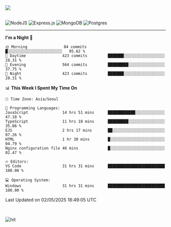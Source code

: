 ![](https://github-readme-stats.vercel.app/api?username=hqnseung&theme=dark&show_icons=true&hide_border=false&include_all_commits=false&count_private=true) <br/><br/>

![NodeJS](https://img.shields.io/badge/node.js-6DA55F?style=for-the-badge&logo=node.js&logoColor=white) 
![Express.js](https://img.shields.io/badge/express.js-%23404d59.svg?style=for-the-badge&logo=express&logoColor=%2361DAFB) ![MongoDB](https://img.shields.io/badge/MongoDB-%234ea94b.svg?style=for-the-badge&logo=mongodb&logoColor=white) ![Postgres](https://img.shields.io/badge/postgres-%23316192.svg?style=for-the-badge&logo=postgresql&logoColor=white)

---


<!--START_SECTION:waka-->
**I'm a Night 🦉** 

```text
🌞 Morning                84 commits          █░░░░░░░░░░░░░░░░░░░░░░░░   05.62 % 
🌆 Daytime                423 commits         ███████░░░░░░░░░░░░░░░░░░   28.31 % 
🌃 Evening                564 commits         █████████░░░░░░░░░░░░░░░░   37.75 % 
🌙 Night                  423 commits         ███████░░░░░░░░░░░░░░░░░░   28.31 % 
```


📊 **This Week I Spent My Time On** 

```text
🕑︎ Time Zone: Asia/Seoul

💬 Programming Languages: 
JavaScript               14 hrs 51 mins      ████████████░░░░░░░░░░░░░   47.10 % 
TypeScript               11 hrs 18 mins      █████████░░░░░░░░░░░░░░░░   35.86 % 
EJS                      2 hrs 17 mins       ██░░░░░░░░░░░░░░░░░░░░░░░   07.26 % 
HTML                     1 hr 30 mins        █░░░░░░░░░░░░░░░░░░░░░░░░   04.79 % 
Nginx configuration file 46 mins             █░░░░░░░░░░░░░░░░░░░░░░░░   02.47 % 

🔥 Editors: 
VS Code                  31 hrs 31 mins      █████████████████████████   100.00 % 

💻 Operating System: 
Windows                  31 hrs 31 mins      █████████████████████████   100.00 % 
```


 Last Updated on 02/05/2025 18:49:05 UTC
<!--END_SECTION:waka-->

<br>

![hit](https://myhits.vercel.app/api/hit/https%3A%2F%2Fgithub.com%2Fhqnseung?color=green&label=hit&size=small)
